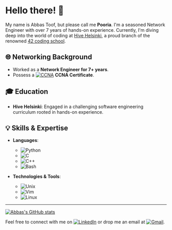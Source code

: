 # Hello there! 👋

My name is Abbas Toof, but please call me **Pooria**. I'm a seasoned Network Engineer with over 7 years of hands-on experience. Currently, I'm diving deep into the world of coding at [Hive Helsinki](https://www.hive.fi/), a proud branch of the renowned [42 coding school](https://www.42.fr/).

## 🌐 Networking Background
- Worked as a **Network Engineer for 7+ years**.
- Possess a [![CCNA](https://img.shields.io/badge/-CCNA-5896AB?style=flat-square&logo=Cisco&logoColor=white)](https://www.credly.com/badges/18f3d14f-acb1-4f94-9e8a-a65e4fa2af17?source=linked_in_profile) **CCNA Certificate**.
## 🎓 Education
- **Hive Helsinki**: Engaged in a challenging software engineering curriculum rooted in hands-on experience.
## 💡 Skills & Expertise
- **Languages**: 
  - ![Python](https://img.shields.io/badge/-Python-3776AB?style=flat-square&logo=Python&logoColor=white)
  - ![C](https://img.shields.io/badge/-C-A8B9CC?style=flat-square&logo=C&logoColor=black)
  - ![C++](https://img.shields.io/badge/-C++-00599C?style=flat-square&logo=C%2B%2B&logoColor=white)
  - ![Bash](https://img.shields.io/badge/-Bash-4EAA25?style=flat-square&logo=GNU-Bash&logoColor=white)
  
- **Technologies & Tools**: 
  - ![Unix](https://img.shields.io/badge/-Unix-black?style=flat-square&logo=Unix&logoColor=white)
  - ![Vim](https://img.shields.io/badge/-Vim-019733?style=flat-square&logo=Vim&logoColor=white)
  - ![Linux](https://img.shields.io/badge/-Linux-FCC624?style=flat-square&logo=Linux&logoColor=black)
---
[![Abbas's GitHub stats](https://github-readme-stats.vercel.app/api?username=abbastoof)](https://github.com/anuraghazra/github-readme-stats)

Feel free to connect with me on [![LinkedIn](https://img.shields.io/badge/-LinkedIn-0077B5?style=flat-square&logo=LinkedIn&logoColor=white)](https://www.linkedin.com/in/abbastoof/) or drop me an email at [![Gmail](https://img.shields.io/badge/-Gmail-EA4335?style=flat-square&logo=Gmail&logoColor=white)](mailto:abbas.toof@gmail.com).

